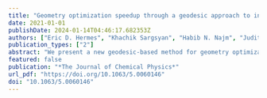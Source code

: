 ```yaml
---
title: "Geometry optimization speedup through a geodesic approach to internal coordinates"
date: 2021-01-01
publishDate: 2024-01-14T04:46:17.682353Z
authors: ["Eric D. Hermes", "Khachik Sargsyan", "Habib N. Najm", "Judit Zádor"]
publication_types: ["2"]
abstract: "We present a new geodesic-based method for geometry optimization in a basis set of redundant internal coordinates. Our method updates the molecular geometry by following the geodesic generated by a displacement vector on the internal coordinate manifold, which dramatically reduces the number of steps required to converge to a minimum. Our method can be implemented in any existing optimization code, requiring only implementation of derivatives of the Wilson B-matrix and the ability to numerically solve an ordinary differential equation."
featured: false
publication: "*The Journal of Chemical Physics*"
url_pdf: "https://doi.org/10.1063/5.0060146"
doi: "10.1063/5.0060146"
---
```



